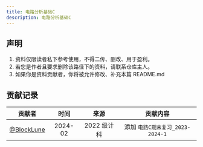 ```yaml
---
title: 电路分析基础C
description: 电路分析基础C
---
```


## 声明

1. 资料仅限读者私下参考使用，不得二传、删改、用于盈利。
2. 若您是作者且要求删除该路径下的资料，请联系仓库主人。
3. 如果你是资料贡献者，你将被允许修改、补充本篇 README.md

## 贡献记录

|                    贡献者                    |  时间   |    来源     |                        贡献内容                         |
| :------------------------------------------: | :-----: | :---------: | :-----------------------------------------------------: |
|  [@BlockLune](https://github.com/BlockLune)  | 2024-02 | 2022 级计科 | 添加 `电路C期末复习_2023-2024-1` |
